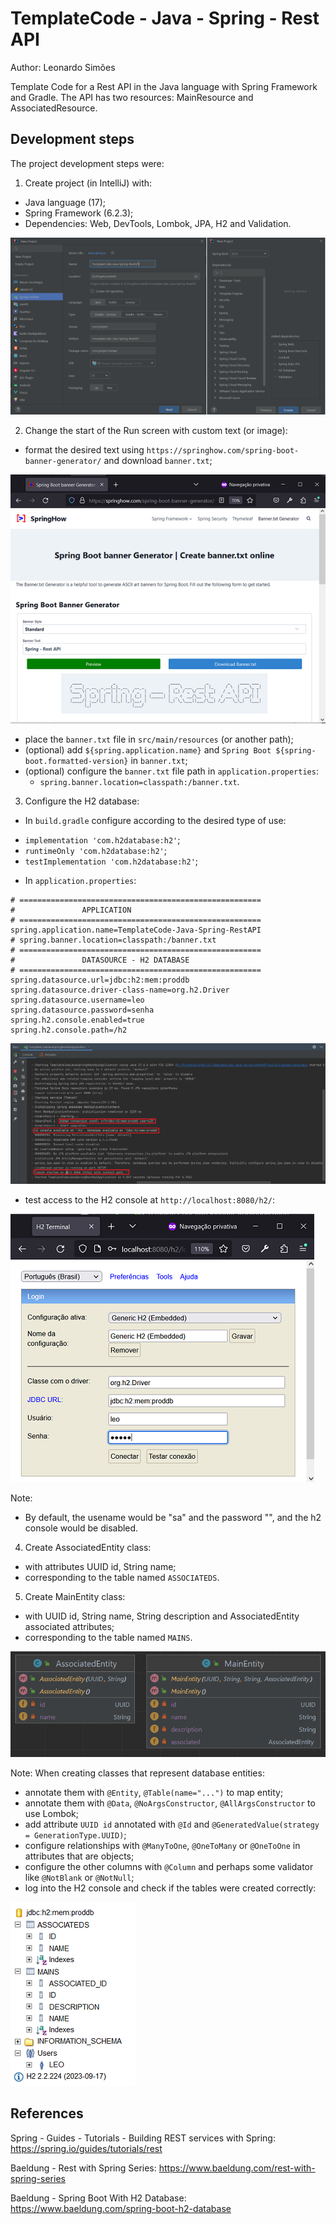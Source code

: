 # TemplateCode - Java - Spring - Rest API
Author: Leonardo Simões

Template Code for a Rest API in the Java language with Spring Framework and Gradle.
The API has two resources: MainResource and AssociatedResource.


## Development steps
The project development steps were:

1. Create project (in IntelliJ) with:
- Java language (17);
- Spring Framework (6.2.3);
- Dependencies: Web, DevTools, Lombok, JPA, H2 and Validation.

![Image-01-IntelliJ](images/Image-01-IntelliJ.png)

2. Change the start of the Run screen with custom text (or image):
- format the desired text using `https://springhow.com/spring-boot-banner-generator/` and download `banner.txt`;

![Image-02-BannerGenerator](images/Image-02-BannerGenerator.png)

- place the `banner.txt` file in `src/main/resources` (or another path);
- (optional) add `${spring.application.name}` and `Spring Boot ${spring-boot.formatted-version}` in `banner.txt`;
- (optional) configure the `banner.txt` file path in `application.properties`:
    * `spring.banner.location=classpath:/banner.txt`.

3. Configure the H2 database:
- In `build.gradle` configure according to the desired type of use:
* `implementation 'com.h2database:h2'`;
* `runtimeOnly 'com.h2database:h2'`;
* `testImplementation 'com.h2database:h2'`;
- In `application.properties`:

```properties
# ======================================================
#               APPLICATION
# ======================================================
spring.application.name=TemplateCode-Java-Spring-RestAPI
# spring.banner.location=classpath:/banner.txt
# ======================================================
#               DATASOURCE - H2 DATABASE
# ======================================================
spring.datasource.url=jdbc:h2:mem:proddb
spring.datasource.driver-class-name=org.h2.Driver
spring.datasource.username=leo
spring.datasource.password=senha
spring.h2.console.enabled=true
spring.h2.console.path=/h2
```

![Image-03-Terminal-Run](images/Image-03-Terminal-Run.png)

- test access to the H2 console at `http://localhost:8080/h2/`:

![Image-04-B-ConsoleH2](images/Image-04-B-ConsoleH2.png)

Note:
- By default, the usename would be "sa" and the password "", and the h2 console would be disabled.

4. Create AssociatedEntity class:
- with attributes UUID id, String name;
- corresponding to the table named `ASSOCIATEDS`.

5. Create MainEntity class:
- with UUID id, String name, String description and AssociatedEntity associated attributes;
- corresponding to the table named `MAINS`.

![Image-05-UML-Classes-Entities](images/Image-05-UML-Classes-Entities.png)

Note: When creating classes that represent database entities:
- annotate them with `@Entity`, `@Table(name="...")` to map entity;
- annotate them with `@Data`, `@NoArgsConstructor`, `@AllArgsConstructor` to use Lombok;
- add attribute `UUID id` annotated with `@Id` and `@GeneratedValue(strategy = GenerationType.UUID)`;
- configure relationships with `@ManyToOne`, `@OneToMany` or `@OneToOne` in attributes that are objects;
- configure the other columns with `@Column` and perhaps some validator like `@NotBlank` or `@NotNull`;
- log into the H2 console and check if the tables were created correctly:

![Image-06-ConsoleH2-Tables](images/Image-06-ConsoleH2-Tables.png)


## References
Spring - Guides - Tutorials - Building REST services with Spring:
https://spring.io/guides/tutorials/rest

Baeldung - Rest with Spring Series:
https://www.baeldung.com/rest-with-spring-series

Baeldung - Spring Boot With H2 Database:
https://www.baeldung.com/spring-boot-h2-database